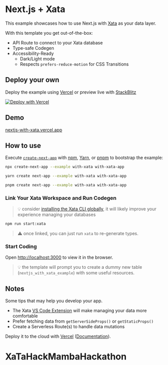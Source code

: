 # Next.js + Xata

This example showcases how to use Next.js with [Xata](https://xata.io) as your data layer.

With this template you get out-of-the-box:

- API Route to connect to your Xata database
- Type-safe Codegen
- Accessibility-Ready
  - Dark/Light mode
  - Respects `prefers-reduce-motion` for CSS Transitions

## Deploy your own

Deploy the example using [Vercel](https://vercel.com?utm_source=github&utm_medium=readme&utm_campaign=next-example) or preview live with [StackBlitz](https://stackblitz.com/github/vercel/next.js/tree/canary/examples/with-xata)

[![Deploy with Vercel](https://vercel.com/button)](https://vercel.com/new/git/external?repository-url=https://github.com/vercel/next.js/tree/canary/examples/with-xata&project-name=with-xata&repository-name=with-xata)

## Demo

[nextjs-with-xata.vercel.app](https://nextjs-with-xata.vercel.app)

## How to use

Execute [`create-next-app`](https://github.com/vercel/next.js/tree/canary/packages/create-next-app) with [npm](https://docs.npmjs.com/cli/init), [Yarn](https://yarnpkg.com/lang/en/docs/cli/create/), or [pnpm](https://pnpm.io) to bootstrap the example:

```sh
npx create-next-app --example with-xata with-xata-app
```

```sh
yarn create next-app --example with-xata with-xata-app
```

```sh
pnpm create next-app --example with-xata with-xata-app
```

### Link Your Xata Workspace and Run Codegen

> 💡 consider [installing the Xata CLI globally](https://xata.io/docs/cli/getting-started), it will likely improve your experience managing your databases

```sh
npm run start:xata
```

> ⚠️ once linked, you can just run `xata` to re-generate types.

### Start Coding

Open [http://localhost:3000](http://localhost:3000) to view it in the browser.

> 💡 the template will prompt you to create a dummy new table (`nextjs_with_xata_example`) with some useful resources.

## Notes

Some tips that may help you develop your app.

- The Xata [VS Code Extension](https://marketplace.visualstudio.com/items?itemName=xata.xata) will make managing your data more comfortable
- Prefer fetching data from `getServerSideProps()` or `getStaticProps()`
- Create a Serverless Route(s) to handle data mutations

Deploy it to the cloud with [Vercel](https://vercel.com/new?utm_source=github&utm_medium=readme&utm_campaign=next-example) ([Documentation](https://nextjs.org/docs/deployment)).
# XaTaHackMambaHackathon
